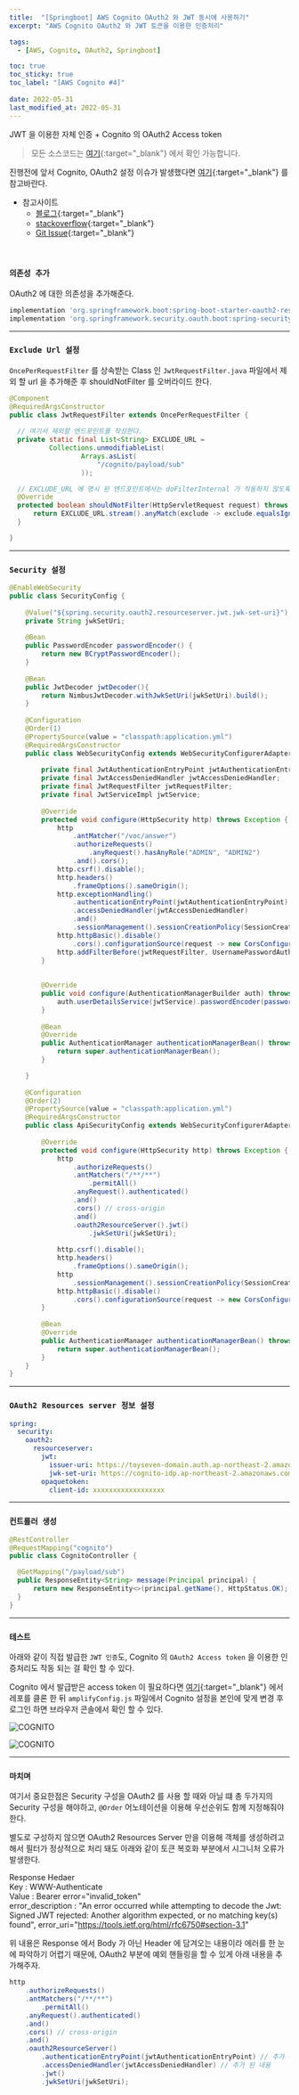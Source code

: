 ```yaml
---
title:  "[Springboot] AWS Cognito OAuth2 와 JWT 동시에 사용하기"
excerpt: "AWS Cognito OAuth2 와 JWT 토큰을 이용한 인증처리"

tags:
  - [AWS, Cognito, OAuth2, Springboot]

toc: true
toc_sticky: true
toc_label: "[AWS Cognito #4]"
 
date: 2022-05-31
last_modified_at: 2022-05-31
---
```


JWT 을 이용한 자체 인증 + Cognito 의 OAuth2 Access token 


> 모든 소스코드는 [여기](https://github.com/ymkmoon/toyseven){:target="_blank"} 에서 확인 가능합니다.

진행전에 앞서 Cognito, OAuth2 설정 이슈가 발생했다면 [여기](https://ymkmoon.github.io/Aws-02-Cognito/){:target="_blank"} 를 참고바란다.


- 참고사이트
  - [블로그](https://recordsoflife.tistory.com/144){:target="_blank"}
  - [stackoverflow](https://stackoverflow.com/questions/52606720/issue-with-having-multiple-websecurityconfigureradapter-in-spring-boot){:target="_blank"}
  - [Git Issue](https://github.com/spring-projects/spring-security/issues/5593){:target="_blank"}

<br>


### ``의존성 추가``

OAuth2 에 대한 의존성을 추가해준다.

```gradle
implementation 'org.springframework.boot:spring-boot-starter-oauth2-resource-server'
implementation 'org.springframework.security.oauth.boot:spring-security-oauth2-autoconfigure:2.5.2'
```

<hr/>


### ``Exclude Url 설정``

`OncePerRequestFilter` 를 상속받는 Class 인 `JwtRequestFilter.java` 파일에서 제외 할 url 을 추가해준 후 shouldNotFilter 를 오버라이드 한다.



```java
@Component
@RequiredArgsConstructor
public class JwtRequestFilter extends OncePerRequestFilter {
  
  // 여기서 제외할 엔드포인트를 작성한다.
  private static final List<String> EXCLUDE_URL =
          Collections.unmodifiableList(
                  Arrays.asList(
                      "/cognito/payload/sub"
                  ));

  // EXCLUDE_URL 에 명시 된 엔드포인트에서는 doFilterInternal 가 작동하지 않도록 한다.
  @Override
  protected boolean shouldNotFilter(HttpServletRequest request) throws ServletException {
      return EXCLUDE_URL.stream().anyMatch(exclude -> exclude.equalsIgnoreCase(request.getServletPath()));
  }

}

```

<hr/>


### ``Security 설정``

```java
@EnableWebSecurity
public class SecurityConfig {
	
	@Value("${spring.security.oauth2.resourceserver.jwt.jwk-set-uri}")
	private String jwkSetUri;
	
	@Bean
	public PasswordEncoder passwordEncoder() {
		return new BCryptPasswordEncoder();
	}
	
	@Bean
	public JwtDecoder jwtDecoder(){
		return NimbusJwtDecoder.withJwkSetUri(jwkSetUri).build();
	}
	
	@Configuration
	@Order(1)
	@PropertySource(value = "classpath:application.yml")
	@RequiredArgsConstructor
	public class WebSecurityConfig extends WebSecurityConfigurerAdapter {
		
		private final JwtAuthenticationEntryPoint jwtAuthenticationEntryPoint;
		private final JwtAccessDeniedHandler jwtAccessDeniedHandler;
		private final JwtRequestFilter jwtRequestFilter;
		private final JwtServiceImpl jwtService;
	    
	    @Override
		protected void configure(HttpSecurity http) throws Exception {
			http
				.antMatcher("/voc/answer")
				.authorizeRequests()
					.anyRequest().hasAnyRole("ADMIN", "ADMIN2")
				.and().cors();
			http.csrf().disable(); 
	    	http.headers()
	    		.frameOptions().sameOrigin(); 
	    	http.exceptionHandling()
	    		.authenticationEntryPoint(jwtAuthenticationEntryPoint)
	    		.accessDeniedHandler(jwtAccessDeniedHandler)
	    		.and()
				.sessionManagement().sessionCreationPolicy(SessionCreationPolicy.STATELESS); // 토큰 기반 인증이므로 세션 사용 x
	    	http.httpBasic().disable()
				.cors().configurationSource(request -> new CorsConfiguration().applyPermitDefaultValues());
	    	http.addFilterBefore(jwtRequestFilter, UsernamePasswordAuthenticationFilter.class);
		}
	    
		
		@Override
		public void configure(AuthenticationManagerBuilder auth) throws Exception {
			auth.userDetailsService(jwtService).passwordEncoder(passwordEncoder());
		}
		
		@Bean
		@Override
		public AuthenticationManager authenticationManagerBean() throws Exception {
			return super.authenticationManagerBean();
		}

	}
	
	@Configuration
	@Order(2)
	@PropertySource(value = "classpath:application.yml")
	@RequiredArgsConstructor
	public class ApiSecurityConfig extends WebSecurityConfigurerAdapter {
		
		@Override
		protected void configure(HttpSecurity http) throws Exception {
			http
            	.authorizeRequests()
	            .antMatchers("/**/**")
	            	.permitAll()
                .anyRequest().authenticated()
                .and()
                .cors() // cross-origin
                .and()
				.oauth2ResourceServer().jwt()
					.jwkSetUri(jwkSetUri);
			
			http.csrf().disable(); 
			http.headers()
				.frameOptions().sameOrigin(); 
			http
				.sessionManagement().sessionCreationPolicy(SessionCreationPolicy.STATELESS); // 토큰 기반 인증이므로 세션 사용 x
			http.httpBasic().disable()
				.cors().configurationSource(request -> new CorsConfiguration().applyPermitDefaultValues());
		}
		
		@Bean
		@Override
		public AuthenticationManager authenticationManagerBean() throws Exception {
			return super.authenticationManagerBean();
		}
	}
}

```


<hr/>


### ``OAuth2 Resources server 정보 설정``

```yaml
spring:
  security:
    oauth2:
      resourceserver:
        jwt:
          issuer-uri: https://toyseven-domain.auth.ap-northeast-2.amazoncognito.com/ap-northeast-2_xxxxxxxxx
          jwk-set-uri: https://cognito-idp.ap-northeast-2.amazonaws.com/ap-northeast-2_xxxxxxxxx/.well-known/jwks.json
        opaquetoken:
          client-id: xxxxxxxxxxxxxxxxxx
```

<hr/>


### ``컨트롤러 생성``

```java
@RestController
@RequestMapping("cognito")
public class CognitoController {

  @GetMapping("/payload/sub")
  public ResponseEntity<String> message(Principal principal) {
	  return new ResponseEntity<>(principal.getName(), HttpStatus.OK);
  }
}
```

<hr/>


### ``테스트``

아래와 같이 직접 발급한 `JWT 인증`도, Cognito 의 `OAuth2 Access token` 을 이용한 인증처리도 작동 되는 걸 확인 할 수 있다.

Cognito 에서 발급받은 access token 이 필요하다면 [여기](https://github.com/ymkmoon/toyseven-react){:target="_blank"} 에서 레포를 클론 한 뒤 `amplifyConfig.js` 파일에서 Cognito 설정을 본인에 맞게 변경 후 로그인 하면 브라우저 콘솔에서 확인 할 수 있다.

![COGNITO](/assets/image/springboot/Springboot_cognito_01.PNG)

![COGNITO](/assets/image/springboot/Springboot_cognito_02.PNG)


<hr/>


### ``마치며``

여기서 중요한점은 Security 구성을 OAuth2 를 사용 할 때와 아닐 떄 총 두가지의 Security 구성을 해야하고, `@Order` 어노테이션을 이용해 우선순위도 함께 지정해줘야 한다. 

별도로 구성하지 않으면 OAuth2 Resources Server 만을 이용해 객체를 생성하려고 해서 필터가 정상적으로 처리 돼도 아래와 같이 토큰 복호화 부분에서 시그니처 오류가 발생한다.

Response Hedaer <br>
Key : WWW-Authenticate <br>
Value : Bearer error="invalid_token" <br>
error_description : "An error occurred while attempting to decode the Jwt: Signed JWT rejected: Another algorithm expected, or no matching key(s) found", 
error_uri="https://tools.ietf.org/html/rfc6750#section-3.1"


위 내용은 Response 에서 Body 가 아닌 Header 에 담겨오는 내용이라 에러를 한 눈에 파악하기 어렵기 때문에, OAuth2 부분에 예외 핸들링을 할 수 있게 아래 내용을 추가해주자.


```java
http
	.authorizeRequests()
	.antMatchers("/**/**")
		.permitAll()
	.anyRequest().authenticated()
	.and()
	.cors() // cross-origin
	.and()
	.oauth2ResourceServer()
		.authenticationEntryPoint(jwtAuthenticationEntryPoint) // 추가 된 내용
		.accessDeniedHandler(jwtAccessDeniedHandler) // 추가 된 내용
		.jwt()
		.jwkSetUri(jwkSetUri);
```